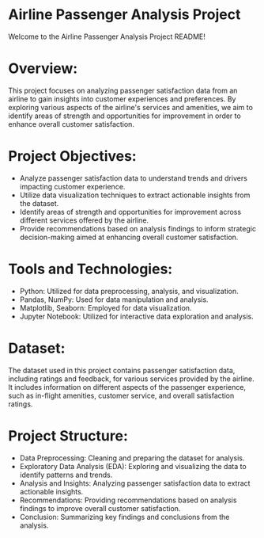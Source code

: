 # Airline Passenger Analysis Project
Welcome to the Airline Passenger Analysis Project README!

# Overview:
This project focuses on analyzing passenger satisfaction data from an airline to gain insights into customer experiences and preferences. By exploring various aspects of the airline's services and amenities, we aim to identify areas of strength and opportunities for improvement in order to enhance overall customer satisfaction.

# Project Objectives:
* Analyze passenger satisfaction data to understand trends and drivers impacting customer experience.
* Utilize data visualization techniques to extract actionable insights from the dataset.
* Identify areas of strength and opportunities for improvement across different services offered by the airline.
* Provide recommendations based on analysis findings to inform strategic decision-making aimed at enhancing overall customer satisfaction.

# Tools and Technologies:
* Python: Utilized for data preprocessing, analysis, and visualization.
* Pandas, NumPy: Used for data manipulation and analysis.
* Matplotlib, Seaborn: Employed for data visualization.
* Jupyter Notebook: Utilized for interactive data exploration and analysis.

# Dataset:
The dataset used in this project contains passenger satisfaction data, including ratings and feedback, for various services provided by the airline. It includes information on different aspects of the passenger experience, such as in-flight amenities, customer service, and overall satisfaction ratings.

# Project Structure:
* Data Preprocessing: Cleaning and preparing the dataset for analysis.
* Exploratory Data Analysis (EDA): Exploring and visualizing the data to identify patterns and trends.
* Analysis and Insights: Analyzing passenger satisfaction data to extract actionable insights.
* Recommendations: Providing recommendations based on analysis findings to improve overall customer satisfaction.
* Conclusion: Summarizing key findings and conclusions from the analysis.